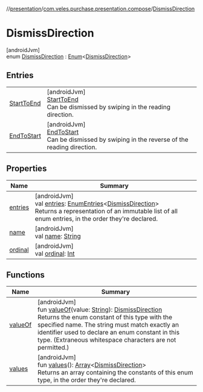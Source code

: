 //[presentation](../../../index.md)/[com.veles.purchase.presentation.compose](../index.md)/[DismissDirection](index.md)

# DismissDirection

[androidJvm]\
enum [DismissDirection](index.md) : [Enum](https://kotlinlang.org/api/latest/jvm/stdlib/kotlin/-enum/index.html)&lt;[DismissDirection](index.md)&gt;

## Entries

| | |
|---|---|
| [StartToEnd](-start-to-end/index.md) | [androidJvm]<br>[StartToEnd](-start-to-end/index.md)<br>Can be dismissed by swiping in the reading direction. |
| [EndToStart](-end-to-start/index.md) | [androidJvm]<br>[EndToStart](-end-to-start/index.md)<br>Can be dismissed by swiping in the reverse of the reading direction. |

## Properties

| Name | Summary |
|---|---|
| [entries](entries.md) | [androidJvm]<br>val [entries](entries.md): [EnumEntries](https://kotlinlang.org/api/latest/jvm/stdlib/kotlin.enums/-enum-entries/index.html)&lt;[DismissDirection](index.md)&gt;<br>Returns a representation of an immutable list of all enum entries, in the order they're declared. |
| [name](../../com.veles.purchase.presentation.presentation.mvvm.pip/-video-control/-s-w-i-t-c-h/index.md#-372974862%2FProperties%2F-646359276) | [androidJvm]<br>val [name](../../com.veles.purchase.presentation.presentation.mvvm.pip/-video-control/-s-w-i-t-c-h/index.md#-372974862%2FProperties%2F-646359276): [String](https://kotlinlang.org/api/latest/jvm/stdlib/kotlin/-string/index.html) |
| [ordinal](../../com.veles.purchase.presentation.presentation.mvvm.pip/-video-control/-s-w-i-t-c-h/index.md#-739389684%2FProperties%2F-646359276) | [androidJvm]<br>val [ordinal](../../com.veles.purchase.presentation.presentation.mvvm.pip/-video-control/-s-w-i-t-c-h/index.md#-739389684%2FProperties%2F-646359276): [Int](https://kotlinlang.org/api/latest/jvm/stdlib/kotlin/-int/index.html) |

## Functions

| Name | Summary |
|---|---|
| [valueOf](value-of.md) | [androidJvm]<br>fun [valueOf](value-of.md)(value: [String](https://kotlinlang.org/api/latest/jvm/stdlib/kotlin/-string/index.html)): [DismissDirection](index.md)<br>Returns the enum constant of this type with the specified name. The string must match exactly an identifier used to declare an enum constant in this type. (Extraneous whitespace characters are not permitted.) |
| [values](values.md) | [androidJvm]<br>fun [values](values.md)(): [Array](https://kotlinlang.org/api/latest/jvm/stdlib/kotlin/-array/index.html)&lt;[DismissDirection](index.md)&gt;<br>Returns an array containing the constants of this enum type, in the order they're declared. |
